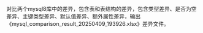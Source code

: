 对比两个mysql8库中的差异，包含表和表结构的差异，包含类型差异、是否为空差异、主键类型差异、默认值差异、额外属性差异，输出《mysql_comparison_result_20250409_193926.xlsx》差异文件。
